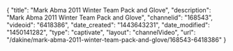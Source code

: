 {
    "title": "Mark Abma 2011 Winter Team Pack and Glove",
    "description": "Mark Abma 2011 Winter Team Pack and Glove",
    "channelid": "168543",
    "videoid": "6418386",
    "date_created": "1443643231",
    "date_modified": "1450141282",
    "type": "captivate",
    "layout": "channelVideo",
    "url": "\/dakine\/mark-abma-2011-winter-team-pack-and-glove\/168543-6418386"
}